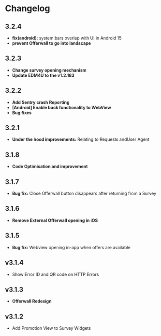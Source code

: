 # Changelog

## 3.2.4

- **fix(android)**: system bars overlap with UI in Android 15
- **prevent Offerwall to go into landscape**

## 3.2.3

- **Change survey opening mechanism**
- **Update EDM4U to the v1.2.183**

## 3.2.2

- **Add Sentry crash Reporting**
- **\[Android] Enable back functionality to WebView**
- **Bug fixes**

## 3.2.1

- **Under the hood improvements:** Relating to Requests andUser Agent

## 3.1.8

- **Code Optimisation and improvement**

## 3.1.7

- **Bug fix:** Close Offerwall button disappears after returning from a Survey

## 3.1.6

- **Remove External Offerwall opening in iOS**

## 3.1.5

- **Bug fix:** Webview opening in-app when offers are available

## v3.1.4

- Show Error ID and QR code on HTTP Errors

## v3.1.3

- **Offerwall Redesign**

## v3.1.2

- Add Promotion View to Survey Widgets
